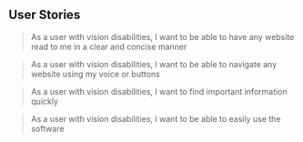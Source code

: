 ## User Stories

> As a user with vision disabilities, I want to be able to have any website read to me in a clear and concise manner   

> As a user with vision disabilities, I want to be able to navigate any website using my voice or buttons  

> As a user with vision disabilities, I want to find important information quickly  

> As a user with vision disabilities, I want to be able to easily use the software  

